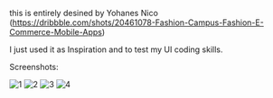 this is entirely desined by Yohanes Nico 
(https://dribbble.com/shots/20461078-Fashion-Campus-Fashion-E-Commerce-Mobile-Apps)

I just used it as Inspiration and to test my UI coding skills.

Screenshots:

![1](https://user-images.githubusercontent.com/16263958/214282325-04eab9d7-65ca-4c11-9685-69d6ba4de2d8.png)
![2](https://user-images.githubusercontent.com/16263958/214282336-7e7d6d70-a807-4e07-ae6c-270f71cd5d77.png)
![3](https://user-images.githubusercontent.com/16263958/214282340-36bafe11-1b8b-4593-a35e-c9945fabc399.png)
![4](https://user-images.githubusercontent.com/16263958/214282344-050ca6f2-8503-4f63-b7fb-8a5af9031a73.png)
